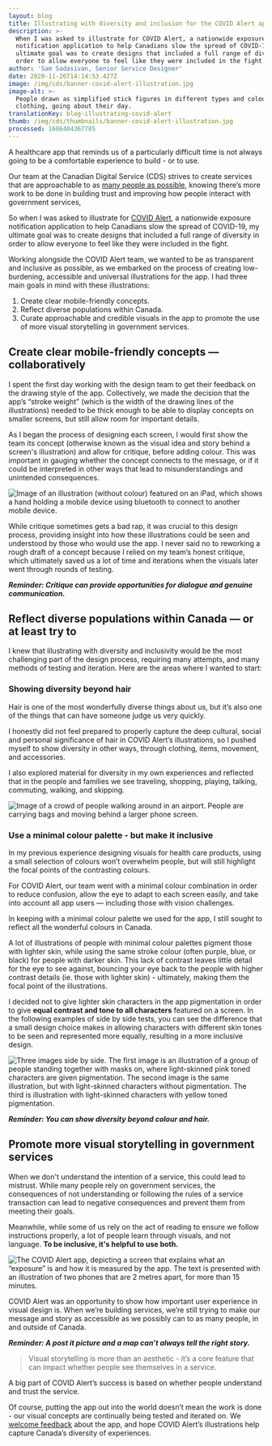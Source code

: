 ```yaml
---
layout: blog
title: Illustrating with diversity and inclusion for the COVID Alert app
description: >-
  When I was asked to illustrate for COVID Alert, a nationwide exposure
  notification application to help Canadians slow the spread of COVID-19, my
  ultimate goal was to create designs that included a full range of diversity in
  order to allow everyone to feel like they were included in the fight. 
author: 'Sam Sadasivan, Senior Service Designer'
date: 2020-11-26T14:14:53.427Z
image: /img/cds/banner-covid-alert-illustration.jpg
image-alt: >-
  People drawn as simplified stick figures in different types and coloured
  clothing, going about their day. 
translationKey: blog-illustrating-covid-alert
thumb: /img/cds/thumbnails/banner-covid-alert-illustration.jpg
processed: 1606404367705
---
```

A healthcare app that reminds us of a particularly difficult time is not always going to be a comfortable experience to build - or to use. 

Our team at the Canadian Digital Service (CDS) strives to create services that are approachable to as [many people as possible](https://digital.canada.ca/2020/10/02/building-an-effective-exposure-notification-service-like-covid-alert/), knowing there’s more work to be done in building trust and improving how people interact with government services, 

So when I was asked to illustrate for [COVID Alert](https://www.canada.ca/en/public-health/services/diseases/coronavirus-disease-covid-19/covid-alert.html), a nationwide exposure notification application to help Canadians slow the spread of COVID-19, my ultimate goal was to create designs that included a full range of diversity in order to allow everyone to feel like they were included in the fight.  

Working alongside the COVID Alert team, we wanted to be as transparent and inclusive as possible, as we embarked on the process of creating low-burdening, accessible and universal illustrations for the app. I had three main goals in mind with these illustrations: 

1. Create clear mobile-friendly concepts. 
2. Reflect diverse populations within Canada.
3. Curate approachable and credible visuals in the app to promote the use of more visual storytelling in government services. 

## Create clear mobile-friendly concepts — collaboratively

I spent the first day working with the design team to get their feedback on the drawing style of the app. Collectively, we made the decision that the app’s “stroke weight” (which is the width of the drawing lines of the illustrations) needed to be thick enough to be able to display concepts on smaller screens, but still allow room for important details. 

As I began the process of designing each screen, I would first show the team its concept (otherwise known as the visual idea and story behind a screen's illustration) and allow for critique, before adding colour. This was important in gauging whether the concept connects to the message, or if it could be interpreted in other ways that lead to misunderstandings and unintended consequences.

![Image of an illustration (without colour) featured on an iPad, which shows a hand holding a mobile device using bluetooth to connect to another mobile device.](/img/cds/covid-alert-illustration1.jpg)

While critique sometimes gets a bad rap, it was crucial to this design process, providing insight into how these illustrations could be seen and understood by those who would use the app. I never said no to reworking a rough draft of a concept because I relied on my team’s honest critique, which ultimately saved us a lot of time and iterations when the visuals later went through rounds of testing.

***Reminder: Critique can provide opportunities for dialogue and genuine communication.*** 

## Reflect diverse populations within Canada — or at least try to

I knew that illustrating with diversity and inclusivity would be the most challenging part of the design process, requiring many attempts, and many methods of testing and iteration. Here are the areas where I wanted to start: 

### Showing diversity beyond hair

Hair is one of the most wonderfully diverse things about us, but it’s also one of the things that can have someone judge us very quickly. 

I honestly did not feel prepared to properly capture the deep cultural, social and personal significance of hair in COVID Alert’s illustrations, so I pushed myself to show diversity in other ways, through clothing, items, movement, and accessories. 

I also explored material for diversity in my own experiences and reflected that in the people and families we see traveling, shopping, playing, talking, commuting, walking, and skipping.

![Image of a crowd of people walking around in an airport. People are carrying bags and moving behind a larger phone screen.](/img/cds/covid-alert-illustration2.jpg)

### Use a minimal colour palette - but make it inclusive

In my previous experience designing visuals for health care products, using a small selection of colours won’t overwhelm people, but will still highlight the focal points of the contrasting colours. 

For COVID Alert, our team went with a minimal colour combination in order to reduce confusion, allow the eye to adapt to each screen easily, and take into account all app users — including those with vision challenges.  

In keeping with a minimal colour palette we used for the app, I still sought to reflect all the wonderful colours in Canada. 

A lot of illustrations of people with minimal colour palettes pigment those with lighter skin, while using the same stroke colour (often purple, blue, or black) for people with darker skin. This lack of contrast leaves little detail for the eye to see against, bouncing your eye back to the people with higher contrast details (ie. those with lighter skin) - ultimately, making them the focal point of the illustrations. 

I decided not to give lighter skin characters in the app pigmentation in order to give **equal contrast and tone to all characters** featured on a screen. In the following examples of side by side tests, you can see the difference that a small design choice makes in allowing characters with different skin tones to be seen and represented more equally, resulting in a more inclusive design. 

![Three images side by side. The first image is an illustration of a group of people standing together with masks on, where light-skinned pink toned characters are given pigmentation. The second image is the same illustration, but with light-skinned characters without pigmentation. The third is illustration with light-skinned characters with yellow toned pigmentation.](/img/cds/covid-alert-illustration3.jpg)

***Reminder: You can show diversity beyond colour and hair.*** 

## Promote more visual storytelling in government services

When we don't understand the intention of a service, this could lead to mistrust. While many people rely on government services, the consequences of not understanding or following the rules of a service transaction can lead to negative consequences and prevent them from meeting their goals. 

Meanwhile, while some of us rely on the act of reading to ensure we follow instructions properly, a lot of people learn through visuals, and not language.  **To be inclusive, it's helpful to use both.** 

![The COVID Alert app, depicting a screen that explains what an “exposure” is and how it is measured by the app. The text is presented with an illustration of two phones that are 2 metres apart, for more than 15 minutes.](/img/cds/covid-alert-illustration4-en.jpg)

COVID Alert was an opportunity to show how important user experience in visual design is. When we’re building services, we’re still trying to make our message and story as accessible as we possibly can to as many people, in and outside of Canada.

***Reminder: A post it picture and a map can’t always tell the right story.*** 

> Visual storytelling is more than an aesthetic - it’s a core feature that can impact whether people see themselves in a service. 

A big part of COVID Alert’s success is based on whether people understand and trust the service.

Of course, putting the app out into the world doesn’t mean the work is done - our visual concepts are continually being tested and iterated on. We [welcome feedback](mailto:CDS-SNC@tbs-sct.gc.ca) about the app, and hope COVID Alert’s illustrations help capture Canada’s diversity of experiences.

